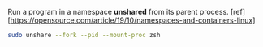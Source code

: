 Run a program in a namespace **unshared** from its parent process. [ref][https://opensource.com/article/19/10/namespaces-and-containers-linux]
```sh
sudo unshare --fork --pid --mount-proc zsh
```
